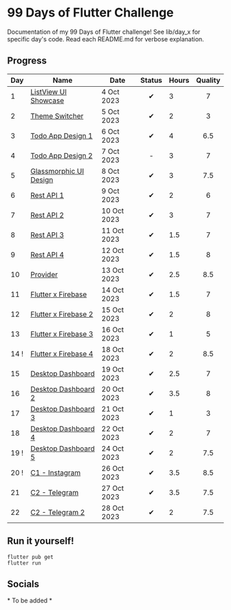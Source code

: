 # 99 Days of Flutter Challenge
Documentation of my 99 Days of Flutter challenge! See lib/day_x for specific day's code. Read each README.md for verbose explanation.

## Progress
| Day  | Name                                           | Date        | Status | Hours | Quality |
|------|------------------------------------------------|-------------|:------:|-------|:-------:|
| 1    | [ListView UI Showcase](/lib/day_1/README.md)   | 4 Oct 2023  |   ✔    | 3     |    7    |
| 2    | [Theme Switcher](/lib/day_2/README.md)         | 5 Oct 2023  |   ✔    | 2     |    3    |
| 3    | [Todo App Design 1](/lib/day_3/README.md)      | 6 Oct 2023  |   ✔    | 4     |   6.5   |
| 4    | [Todo App Design 2](/lib/day_4/README.md)      | 7 Oct 2023  |   -    | 3     |    7    |
| 5    | [Glassmorphic UI Design](/lib/day_5/README.md) | 8 Oct 2023  |   ✔    | 3     |   7.5   |
| 6    | [Rest API 1](/lib/day_6/README.md)             | 9 Oct 2023  |   ✔    | 2     |    6    |
| 7    | [Rest API 2](/lib/day_7/README.md)             | 10 Oct 2023 |   ✔    | 3     |    7    |
| 8    | [Rest API 3](/lib/day_8/README.md)             | 11 Oct 2023 |   ✔    | 1.5   |    7    |
| 9    | [Rest API 4](/lib/day_9/README.md)             | 12 Oct 2023 |   ✔    | 1.5   |    8    |
| 10   | [Provider](/lib/day_10/README.md)              | 13 Oct 2023 |   ✔    | 2.5   |   8.5   |
| 11   | [Flutter x Firebase](/lib/day_11/README.md)    | 14 Oct 2023 |   ✔    | 1.5   |    7    |
| 12   | [Flutter x Firebase 2](/lib/day_12/README.md)  | 15 Oct 2023 |   ✔    | 2     |    8    |
| 13   | [Flutter x Firebase 3](/lib/day_13/README.md)  | 16 Oct 2023 |   ✔    | 1     |    5    |
| 14 ! | [Flutter x Firebase 4](/lib/day_14/README.md)  | 18 Oct 2023 |   ✔    | 2     |   8.5   |
| 15   | [Desktop Dashboard](/lib/day_15/README.md)     | 19 Oct 2023 |   ✔    | 2.5   |    7    |
| 16   | [Desktop Dashboard 2](/lib/day_16/README.md)   | 20 Oct 2023 |   ✔    | 3.5   |    8    |
| 17   | [Desktop Dashboard 3](/lib/day_17/README.md)   | 21 Oct 2023 |   ✔    | 1     |    3    |
| 18   | [Desktop Dashboard 4](/lib/day_18/README.md)   | 22 Oct 2023 |   ✔    | 2     |    7    |
| 19 ! | [Desktop Dashboard 5](/lib/day_19/README.md)   | 24 Oct 2023 |   ✔    | 2     |   7.5   |
| 20 ! | [C1 - Instagram](/lib/day_20/README.md)        | 26 Oct 2023 |   ✔    | 3.5   |   8.5   |
| 21   | [C2 - Telegram](/lib/day_21/README.md)         | 27 Oct 2023 |   ✔    | 3.5   |   7.5   |
| 22   | [C2 - Telegram 2](/lib/day_22/README.md)       | 28 Oct 2023 |   ✔    | 2     |   7.5   |

## Run it yourself!
```
flutter pub get
flutter run
```

## Socials
\* To be added *